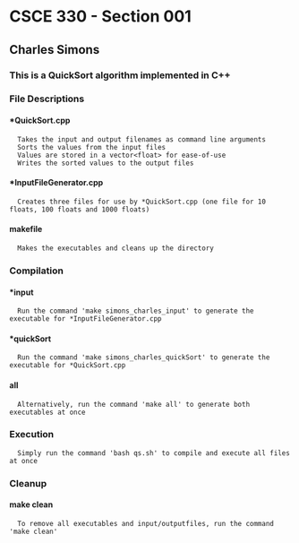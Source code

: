 # CSCE 330 - Section 001
## Charles Simons
### This is a QuickSort algorithm implemented in C++

### File Descriptions
#### *QuickSort.cpp
      Takes the input and output filenames as command line arguments
      Sorts the values from the input files
      Values are stored in a vector<float> for ease-of-use
      Writes the sorted values to the output files
#### *InputFileGenerator.cpp
      Creates three files for use by *QuickSort.cpp (one file for 10 floats, 100 floats and 1000 floats)
#### makefile
      Makes the executables and cleans up the directory

### Compilation
#### *input
      Run the command 'make simons_charles_input' to generate the executable for *InputFileGenerator.cpp
#### *quickSort
      Run the command 'make simons_charles_quickSort' to generate the executable for *QuickSort.cpp
#### all
      Alternatively, run the command 'make all' to generate both executables at once

### Execution
      Simply run the command 'bash qs.sh' to compile and execute all files at once

### Cleanup
#### make clean
      To remove all executables and input/outputfiles, run the command 'make clean'